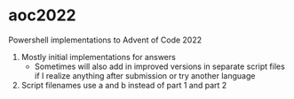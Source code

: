# aoc2022
Powershell implementations to Advent of Code 2022
1. Mostly initial implementations for answers
   * Sometimes will also add in improved versions in separate script files if I realize anything after submission or try another language
1. Script filenames use a and b instead of part 1 and part 2